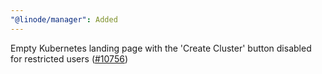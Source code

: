 ```yaml
---
"@linode/manager": Added
---
```


Empty Kubernetes landing page with the 'Create Cluster' button disabled for restricted users ([#10756](https://github.com/linode/manager/pull/10756))
